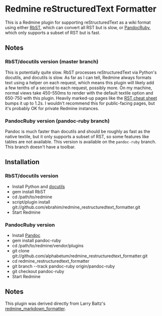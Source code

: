 # Redmine reStructuredText Formatter

This is a Redmine plugin for supporting reStructuredText as a wiki format using either [RbST](http://rdoc.info/projects/alphabetum/rbst), which can convert all RST but is slow, or [PandocRuby](http://rdoc.info/projects/alphabetum/pandoc-ruby), which only supports a subset of RST but is fast.

## Notes

### RbST/docutils version (master branch)

This is potentially quite slow. RbST processes reStructuredText via Python's docutils, and docutils is slow. As far as I can tell, Redmine always formats text using a helper on each request, which means this plugin will likely add a few tenths of a second to each request, possibly more. On my machine, normal views take 450-550ms to render with the default textile option and 650-750 with this plugin. Heavily marked-up pages like the [RST cheat sheet](http://docutils.sourceforge.net/docs/user/rst/cheatsheet.txt) bumps it up to 1.2s. I wouldn't recommend this for public-facing pages, but it's probably OK for private Redmine instances.

### PandocRuby version (pandoc-ruby branch)

Pandoc is much faster than docutils and should be roughly as fast as the native textile, but it only supports a subset of RST, so some features like tables are not available. This version is available on the `pandoc-ruby` branch. This branch doesn't have a toolbar.

## Installation

### RbST/docutils version

* Install Python and [docutils](http://docutils.sourceforge.net/)
* gem install RbST
* cd /path/to/redmine
* script/plugin install git://github.com/ebrahim/redmine\_restructuredtext\_formatter.git
* Start Redmine

### PandocRuby version

* Install [Pandoc](http://johnmacfarlane.net/pandoc/)
* gem install pandoc-ruby
* cd /path/to/redmine/vendor/plugins
* git clone git://github.com/alphabetum/redmine\_restructuredtext\_formatter.git
* cd redmine\_restructuredtext\_formatter
* git branch --track pandoc-ruby origin/pandoc-ruby
* git checkout pandoc-ruby
* Start Redmine

## Notes

This plugin was derived directly from Larry Baltz's [redmine\_markdown\_formatter](http://github.com/bitherder/redmine_markdown_formatter).
